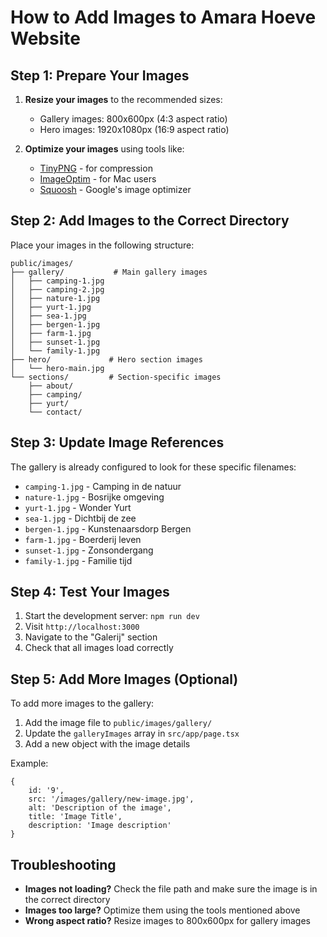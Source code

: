 # How to Add Images to Amara Hoeve Website

## Step 1: Prepare Your Images

1. **Resize your images** to the recommended sizes:
   - Gallery images: 800x600px (4:3 aspect ratio)
   - Hero images: 1920x1080px (16:9 aspect ratio)

2. **Optimize your images** using tools like:
   - [TinyPNG](https://tinypng.com/) - for compression
   - [ImageOptim](https://imageoptim.com/) - for Mac users
   - [Squoosh](https://squoosh.app/) - Google's image optimizer

## Step 2: Add Images to the Correct Directory

Place your images in the following structure:

```
public/images/
├── gallery/           # Main gallery images
│   ├── camping-1.jpg
│   ├── camping-2.jpg
│   ├── nature-1.jpg
│   ├── yurt-1.jpg
│   ├── sea-1.jpg
│   ├── bergen-1.jpg
│   ├── farm-1.jpg
│   ├── sunset-1.jpg
│   └── family-1.jpg
├── hero/             # Hero section images
│   └── hero-main.jpg
└── sections/         # Section-specific images
    ├── about/
    ├── camping/
    ├── yurt/
    └── contact/
```

## Step 3: Update Image References

The gallery is already configured to look for these specific filenames:

- `camping-1.jpg` - Camping in de natuur
- `nature-1.jpg` - Bosrijke omgeving  
- `yurt-1.jpg` - Wonder Yurt
- `sea-1.jpg` - Dichtbij de zee
- `bergen-1.jpg` - Kunstenaarsdorp Bergen
- `farm-1.jpg` - Boerderij leven
- `sunset-1.jpg` - Zonsondergang
- `family-1.jpg` - Familie tijd

## Step 4: Test Your Images

1. Start the development server: `npm run dev`
2. Visit `http://localhost:3000`
3. Navigate to the "Galerij" section
4. Check that all images load correctly

## Step 5: Add More Images (Optional)

To add more images to the gallery:

1. Add the image file to `public/images/gallery/`
2. Update the `galleryImages` array in `src/app/page.tsx`
3. Add a new object with the image details

Example:
```tsx
{
    id: '9',
    src: '/images/gallery/new-image.jpg',
    alt: 'Description of the image',
    title: 'Image Title',
    description: 'Image description'
}
```

## Troubleshooting

- **Images not loading?** Check the file path and make sure the image is in the correct directory
- **Images too large?** Optimize them using the tools mentioned above
- **Wrong aspect ratio?** Resize images to 800x600px for gallery images

